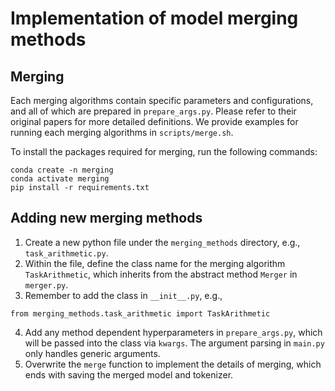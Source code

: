 # Implementation of model merging methods

## Merging
Each merging algorithms contain specific parameters and configurations, and all of which are prepared in `prepare_args.py`. Please refer to their original papers for more detailed definitions. We provide examples for running each merging algorithms in `scripts/merge.sh`.

To install the packages required for merging, run the following commands:
```
conda create -n merging
conda activate merging
pip install -r requirements.txt
```

## Adding new merging methods
1. Create a new python file under the `merging_methods` directory, e.g., `task_arithmetic.py`. 
2. Within the file, define the class name for the merging algorithm `TaskArithmetic`, which inherits from the abstract method `Merger` in `merger.py`. 
3. Remember to add the class in `__init__.py`, e.g., 
```
from merging_methods.task_arithmetic import TaskArithmetic
```
4. Add any method dependent hyperparameters in `prepare_args.py`, which will be passed into the class via `kwargs`. The argument parsing in `main.py` only handles generic arguments.
5. Overwrite the `merge` function to implement the details of merging, which ends with saving the merged model and tokenizer. 
